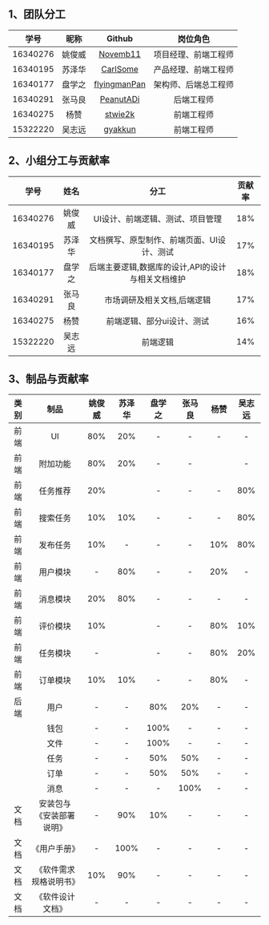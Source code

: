 
## 1、团队分工


|学号|昵称|Github|岗位角色|
|:--:|:--:|:--:|:--:|
|16340276|姚俊威|[Novemb11](https://github.com/Novemb11)|项目经理、前端工程师|
|16340195|苏泽华|[CarlSome](https://github.com/CarlSome)|产品经理、前端工程师|
|16340177|盘学之|[flyingmanPan](https://github.com/flyingmanPan)|架构师、后端总工程师|
|16340291|张马良|[PeanutADi](https://github.com/PeanutADi)|后端工程师|
|16340275|杨赞|[stwie2k](https://github.com/stwie2k)|前端工程师|
|15322220|吴志远|[gyakkun](https://github.com/gyakkun)|前端工程师|



## 2、小组分工与贡献率

|学号|姓名|分工|贡献率|
|:--:|:--:|:--:|:--:|
|16340276|姚俊威|UI设计、前端逻辑、测试、项目管理|18%|
|16340195|苏泽华|文档撰写、原型制作、前端页面、UI设计、测试|17%|
|16340177|盘学之|后端主要逻辑,数据库的设计,API的设计与相关文档维护|18%|
|16340291|张马良|市场调研及相关文档,后端逻辑|17%|
|16340275|杨赞|前端逻辑、部分ui设计、测试|16%|
|15322220|吴志远|前端逻辑|14%|



## 3、制品与贡献率

|类别|制品|姚俊威|苏泽华|盘学之|张马良|杨赞|吴志远|
|:--:|:--:|:--:|:--:|:--:|:--:|:--:|:--:|
|前端|UI|80%|20%|-|-|-|-|
|前端|附加功能|80%|20%|-|-||-|
|前端|任务推荐|20%||-|-|-|80%|
|前端|搜索任务|10%|10%|-|-|-|80%|
|前端|发布任务|10%|-|-|-|10%|80%|
|前端|用户模块|-|80%|-|-|20%|-|
|前端|消息模块|20%|80%|-|-|-|-|
|前端|评价模块|10%||-|-|80%|10%|
|前端|任务模块|-||-|-|80%|20%|
|前端|订单模块|10%|10%|-|-|80%|-|
|后端|用户|-|-|80%|20%|-|-|
| |钱包|-|-|100%|-|-|-|
| |文件|-|-|100%|-|-|-|
| |任务|-|-|50%|50%|-|-|
| |订单|-|-|50%|50%|-|-|
| |消息|-|-|-|100%|-|-|
|文档|安装包与《安装部署说明》|-|90%|10%|-|-|-|
|文档|《用户手册》|-|100%|-|-|-|-|
|文档|《软件需求规格说明书》|10%|90%|-|-|-|-|
|文档|《软件设计文档》|-|-|-|-|-|-|
